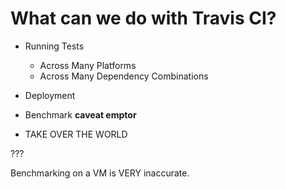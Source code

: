 
# What can we do with Travis CI?

* Running Tests

  * Across Many Platforms
  * Across Many Dependency Combinations

* Deployment

* Benchmark **caveat emptor**

* TAKE OVER THE WORLD

???

Benchmarking on a VM is VERY inaccurate.

